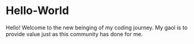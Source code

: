 # Hello-World

Hello! Welcome to the new beinging of my coding journey. My gaol is to provide value just as this community has done for me.
